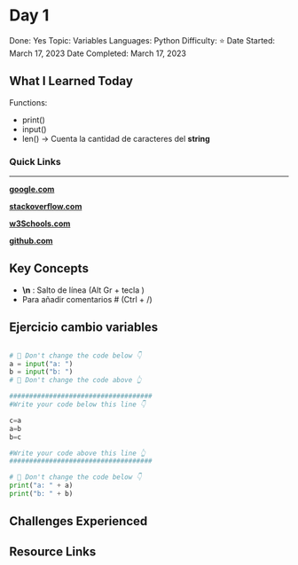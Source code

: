 # Day 1

Done: Yes
Topic: Variables
Languages: Python
Difficulty: ⭐
Date Started: March 17, 2023
Date Completed: March 17, 2023

## What I Learned Today

Functions:

- print()
- input()
- len() → Cuenta la cantidad de caracteres del **string**

### Quick Links

---

[**google.com**](http://www.google.com)

[**stackoverflow.com**](http://www.stackoverflow.com)

[**w3Schools.com**](https://www.w3schools.com/)

[**github.com**](https://github.com/)

## Key Concepts

- **\n** : Salto de línea (Alt Gr + tecla \)
- Para añadir comentarios # (Ctrl + /)

## **Ejercicio cambio variables**

```python

# 🚨 Don't change the code below 👇
a = input("a: ")
b = input("b: ")
# 🚨 Don't change the code above 👆

####################################
#Write your code below this line 👇

c=a
a=b
b=c

#Write your code above this line 👆
####################################

# 🚨 Don't change the code below 👇
print("a: " + a)
print("b: " + b)
```

## Challenges Experienced

## Resource Links